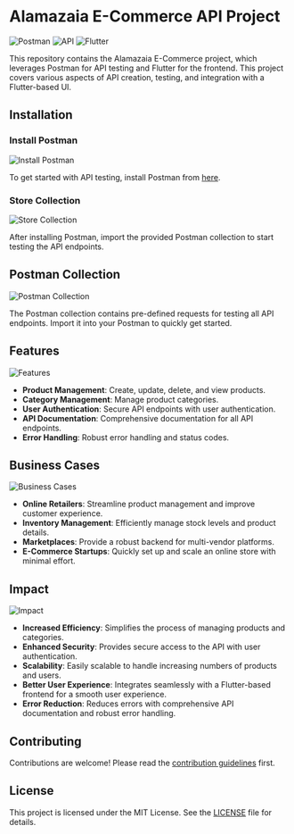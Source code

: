 # Alamazaia E-Commerce API Project

![Postman](https://img.shields.io/badge/Postman-FF6C37?style=for-the-badge&logo=postman&logoColor=white)
![API](https://img.shields.io/badge/API-0052CC?style=for-the-badge&logo=api&logoColor=white)
![Flutter](https://img.shields.io/badge/Flutter-02569B?style=for-the-badge&logo=flutter&logoColor=white)

This repository contains the Alamazaia E-Commerce project, which leverages Postman for API testing and Flutter for the frontend. This project covers various aspects of API creation, testing, and integration with a Flutter-based UI.

## Installation

### Install Postman
![Install Postman](https://img.shields.io/badge/Install-Postman-FF6C37?style=for-the-badge&logo=postman&logoColor=white)

To get started with API testing, install Postman from [here](https://www.postman.com/downloads/).

### Store Collection
![Store Collection](https://img.shields.io/badge/Store-Collection-FF6C37?style=for-the-badge&logo=postman&logoColor=white)

After installing Postman, import the provided Postman collection to start testing the API endpoints.

## Postman Collection
![Postman Collection](https://img.shields.io/badge/Postman-Collection-FF6C37?style=for-the-badge&logo=postman&logoColor=white)

The Postman collection contains pre-defined requests for testing all API endpoints. Import it into your Postman to quickly get started.

## Features
![Features](https://img.shields.io/badge/Features-0052CC?style=for-the-badge&logo=api&logoColor=white)

- **Product Management**: Create, update, delete, and view products.
- **Category Management**: Manage product categories.
- **User Authentication**: Secure API endpoints with user authentication.
- **API Documentation**: Comprehensive documentation for all API endpoints.
- **Error Handling**: Robust error handling and status codes.

## Business Cases
![Business Cases](https://img.shields.io/badge/Business-Cases-0052CC?style=for-the-badge&logo=api&logoColor=white)

- **Online Retailers**: Streamline product management and improve customer experience.
- **Inventory Management**: Efficiently manage stock levels and product details.
- **Marketplaces**: Provide a robust backend for multi-vendor platforms.
- **E-Commerce Startups**: Quickly set up and scale an online store with minimal effort.

## Impact
![Impact](https://img.shields.io/badge/Impact-02569B?style=for-the-badge&logo=flutter&logoColor=white)

- **Increased Efficiency**: Simplifies the process of managing products and categories.
- **Enhanced Security**: Provides secure access to the API with user authentication.
- **Scalability**: Easily scalable to handle increasing numbers of products and users.
- **Better User Experience**: Integrates seamlessly with a Flutter-based frontend for a smooth user experience.
- **Error Reduction**: Reduces errors with comprehensive API documentation and robust error handling.

## Contributing
Contributions are welcome! Please read the [contribution guidelines](CONTRIBUTING.md) first.

## License
This project is licensed under the MIT License. See the [LICENSE](LICENSE) file for details.
